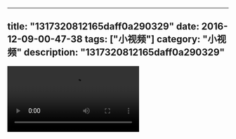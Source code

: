 
---
title: "1317320812165daff0a290329"
date: 2016-12-09-00-47-38
tags: ["小视频"]
category: "小视频"
description: "1317320812165daff0a290329"
---
<video src="http://ohtsqip0g.bkt.clouddn.com/1317320812165daff0a290329.mp4" controls="controls"></video>
